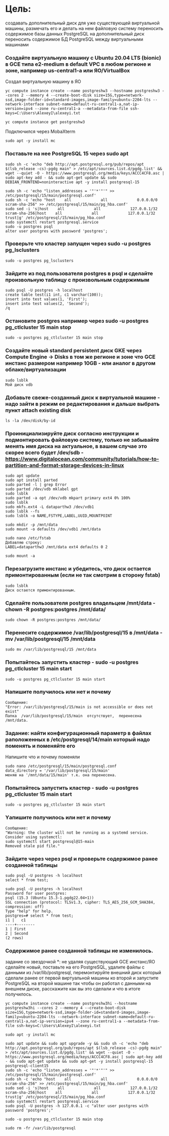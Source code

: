 ﻿# Цель:
  создавать дополнительный диск для уже существующей виртуальной машины, размечать его и делать на нем файловую систему
  переносить содержимое базы данных PostgreSQL на дополнительный диск
  переносить содержимое БД PostgreSQL между виртуальными машинами



### Cоздайте виртуальную машину c Ubuntu 20.04 LTS (bionic) в GCE типа e2-medium в default VPC в любом регионе и зоне, например us-central1-a или ЯО/VirtualBox

  Создал виртуальную машину в ЯО

    yc compute instance create --name postgreshw3 --hostname postgreshw3 --cores 2 --memory 4 --create-boot-disk size=15G,type=network-ssd,image-folder-id=standard-images,image-family=ubuntu-2204-lts --network-interface subnet-name=default-ru-central1-a,nat-ip-version=ipv4 --zone ru-central1-a --metadata-from-file ssh-keys=C:\Users\AlexeyI\alexeyi.txt

    yc compute instance get postgreshw3

  Подключился через MobaXterm

    sudo apt -y install mc

### Поставьте на нее PostgreSQL 15 через sudo apt

    sudo sh -c 'echo "deb http://apt.postgresql.org/pub/repos/apt $(lsb_release -cs)-pgdg main" > /etc/apt/sources.list.d/pgdg.list' && wget --quiet -O - https://www.postgresql.org/media/keys/ACCC4CF8.asc | sudo apt-key add - && sudo apt-get update && sudo DEBIAN_FRONTEND=noninteractive apt -y install postgresql-15

    sudo sh -c 'echo "listen_addresses = '"'*'"'" >> /etc/postgresql/15/main/postgresql.conf'
    sudo sh -c 'echo "host    all             all             0.0.0.0/0              scram-sha-256" >> /etc/postgresql/15/main/pg_hba.conf'
    sudo sed -i 's|host    all             all             127.0.0.1/32            scram-sha-256|host    all             all             127.0.0.1/32            trust|g' /etc/postgresql/15/main/pg_hba.conf
    sudo systemctl restart postgresql.service
    sudo -u postgres psql
    alter user postgres with password 'postgres';

### Проверьте что кластер запущен через sudo -u postgres pg_lsclusters

    sudo -u postgres pg_lsclusters

### Зайдите из под пользователя postgres в psql и сделайте произвольную таблицу с произвольным содержимым

    sudo psql -U postgres -h localhost
    create table test(i1 int, c1 varchar(100));
    insert into test values(1, 'First');
    insert into test values(2, 'Second');
    /q

### Остановите postgres например через sudo -u postgres pg_ctlcluster 15 main stop

    sudo -u postgres pg_ctlcluster 15 main stop   

### Cоздайте новый standard persistent диск GKE через Compute Engine -> Disks в том же регионе и зоне что GCE инстанс размером например 10GB - или аналог в другом облаке/виртуализации

    sudo lsblk
    Мой диск vdb

### Добавьте свеже-созданный диск к виртуальной машине - надо зайти в режим ее редактирования и дальше выбрать пункт attach existing disk

    ls -la /dev/disk/by-id

### Проинициализируйте диск согласно инструкции и подмонтировать файловую систему, только не забывайте менять имя диска на актуальное, в вашем случае это скорее всего будет /dev/sdb - https://www.digitalocean.com/community/tutorials/how-to-partition-and-format-storage-devices-in-linux

    sudo apt update
    sudo apt install parted
    sudo parted -l | grep Error
    sudo parted /dev/vdb mklabel gpt
    sudo lsblk
    sudo parted -a opt /dev/vdb mkpart primary ext4 0% 100%
    sudo lsblk
    sudo mkfs.ext4 -L dataparthw3 /dev/vdb1  
    sudo lsblk --fs
    sudo lsblk -o NAME,FSTYPE,LABEL,UUID,MOUNTPOINT

    sudo mkdir -p /mnt/data
    sudo mount -o defaults /dev/vdb1 /mnt/data

    sudo nano /etc/fstab
    Добавляю строку:
    LABEL=dataparthw3 /mnt/data ext4 defaults 0 2

    sudo mount -a


### Перезагрузите инстанс и убедитесь, что диск остается примонтированным (если не так смотрим в сторону fstab)

    sudo lsblk
    Диск остается примонтированным.

### Сделайте пользователя postgres владельцем /mnt/data - chown -R postgres:postgres /mnt/data/

    sudo chown -R postgres:postgres /mnt/data/

### Перенесите содержимое /var/lib/postgresql/15 в /mnt/data - mv /var/lib/postgresql/15 /mnt/data

    sudo mv /var/lib/postgresql/15 /mnt/data

### Попытайтесь запустить кластер - sudo -u postgres pg_ctlcluster 15 main start

    sudo -u postgres pg_ctlcluster 15 main start

### Напишите получилось или нет и почему

    Сообщение:  
    "Error: /var/lib/postgresql/15/main is not accessible or does not exist"
    Папка  /var/lib/postgresql/15/main  отсутствует,  перенесена /mnt/data.

### Задание: найти конфигурационный параметр в файлах раположенных в /etc/postgresql/14/main который надо поменять и поменяйте его

 Напишите что и почему поменяли

    sudo nano /etc/postgresql/15/main/postgresql.conf
    data_directory = '/var/lib/postgresql/15/main'
    меняю на '/mnt/data/15/main' т.к. она перенесена.

### Попытайтесь запустить кластер - sudo -u postgres pg_ctlcluster 15 main start

    sudo -u postgres pg_ctlcluster 15 main start

### Yапишите получилось или нет и почему

    Сообщение:
    "Warning: the cluster will not be running as a systemd service. Consider using systemctl:
    sudo systemctl start postgresql@15-main
    Removed stale pid file."
   
### Зайдите через через psql и проверьте содержимое ранее созданной таблицы

    sudo psql -U postgres -h localhost
    select * from test;

    sudo psql -U postgres -h localhost
    Password for user postgres:
    psql (15.3 (Ubuntu 15.3-1.pgdg22.04+1))
    SSL connection (protocol: TLSv1.3, cipher: TLS_AES_256_GCM_SHA384, compression: off)
    Type "help" for help.
    postgres=# select * from test;
    i1 |   c1
    ----+--------
    1 | First
    2 | Second
    (2 rows)

### Содержимое ранее созданной таблицы не изменилось.

задание со звездочкой *: не удаляя существующий GCE инстанс/ЯО сделайте новый, поставьте на его PostgreSQL, удалите файлы с данными из /var/lib/postgresql, перемонтируйте внешний диск который сделали ранее от первой виртуальной машины ко второй и запустите PostgreSQL на второй машине так чтобы он работал с данными на внешнем диске, расскажите как вы это сделали и что в итоге получилось.


    yc compute instance create --name postgreshw3hi --hostname postgreshw3hi --cores 2 --memory 4 --create-boot-disk size=15G,type=network-ssd,image-folder-id=standard-images,image-family=ubuntu-2204-lts --network-interface subnet-name=default-ru-central1-a,nat-ip-version=ipv4 --zone ru-central1-a --metadata-from-file ssh-keys=C:\Users\AlexeyI\alexeyi.txt

    sudo apt -y install mc

    sudo apt update && sudo apt upgrade -y && sudo sh -c 'echo "deb http://apt.postgresql.org/pub/repos/apt $(lsb_release -cs)-pgdg main" > /etc/apt/sources.list.d/pgdg.list' && wget --quiet -O - https://www.postgresql.org/media/keys/ACCC4CF8.asc | sudo apt-key add - && sudo apt-get update && sudo apt-get -y install postgresql-15 postgresql-client15
    sudo sh -c 'echo "listen_addresses = '"'*'"'" >> /etc/postgresql/15/main/postgresql.conf'
    sudo sh -c 'echo "host    all             all             0.0.0.0/0              scram-sha-256" >> /etc/postgresql/15/main/pg_hba.conf'
    sudo sed -i 's|host    all             all             127.0.0.1/32            scram-sha-256|host    all             all             127.0.0.1/32            trust|g' /etc/postgresql/15/main/pg_hba.conf
    sudo systemctl restart postgresql.service
    sudo psql -U postgres -h 127.0.0.1 -c "alter user postgres with password 'postgres';"

    sudo -u postgres pg_ctlcluster 15 main stop   

    sudo rm -fr /var/lib/postgresql


